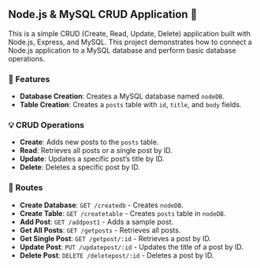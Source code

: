 ## Node.js & MySQL CRUD Application 📅

This is a simple CRUD (Create, Read, Update, Delete) application built with Node.js, Express, and MySQL. This project demonstrates how to connect a Node.js application to a MySQL database and perform basic database operations.

### 🌟 Features

- **Database Creation**: Creates a MySQL database named `nodeDB`.
- **Table Creation**: Creates a `posts` table with `id`, `title`, and `body` fields.

### 💡 CRUD Operations
- **Create**: Adds new posts to the `posts` table.
- **Read**: Retrieves all posts or a single post by ID.
- **Update**: Updates a specific post’s title by ID.
- **Delete**: Deletes a specific post by ID.
  
### 🔗 Routes 
- **Create Database**: `GET /createdb` - Creates `nodeDB`.
- **Create Table**: `GET /createtable` - Creates `posts` table in `nodeDB`.
- **Add Post**: `GET /addpost1` - Adds a sample post.
- **Get All Posts**: `GET /getposts` - Retrieves all posts.
- **Get Single Post**: `GET /getpost/:id` - Retrieves a post by ID.
- **Update Post**: `PUT /updatepost/:id` - Updates the title of a post by ID.
- **Delete Post**: `DELETE /deletepost/:id` - Deletes a post by ID.
